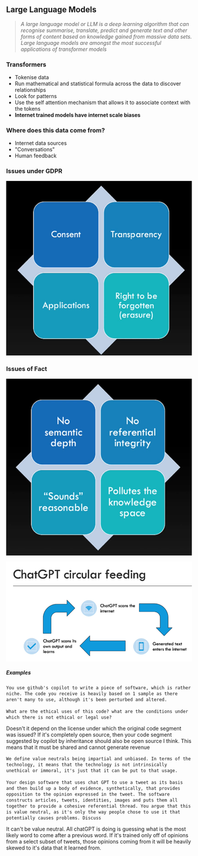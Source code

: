 ## Large Language Models

> *A large language model or LLM is a deep learning algorithm that can recognise summarise, translate, predict and generate text and other forms of content based on knowledge gained from massive data sets. Large language models are amongst the most successful applications of transformer models*

### Transformers
- Tokenise data
- Run mathematical and statistical formula across the data to discover relationships
- Look for patterns
- Use the self attention mechanism that allows it to associate context with the tokens
- **Internet trained models have internet scale biases**

### Where does this data come from?
- Internet data sources
- "Conversations"
- Human feedback 

### Issues under GDPR

![](Images/Pasted%20image%2020230912232928.png)

### Issues of Fact

![](Images/Pasted%20image%2020230912233101.png)

![](Images/Pasted%20image%2020230912233245.png)

##### Examples

```
You use github's copilot to write a piece of software, which is rather niche. The code you receive is heavily based on 1 sample as there aren't many to use, although it's been perturbed and altered. 

What are the ethical uses of this code? what are the conditions under which there is not ethical or legal use?
```

Doesn't it depend on the license under which the original code segment was issued? If it's completely open source, then your code segment suggested by copilot by inheritance should also be open source I think. This means that it must be shared and cannot generate revenue


```
We define value neutrals being impartial and unbiased. In terms of the technology, it means that the technology is not intrinsically unethical or immoral, it's just that it can be put to that usage. 

Your design software that uses chat GPT to use a tweet as its basis and then build up a body of evidence, synthetically, that provides opposition to the opinion expressed in the tweet. The software constructs articles, tweets, identities, images and puts them all together to provide a cohesive referential thread. You argue that this is value neutral, as it's only the way people chose to use it that potentially causes problems. Discuss
```

It can't be value neutral. All chatGPT is doing is guessing what is the most likely word to come after a previous word. If it's trained only off of opinions from a select subset of tweets, those opinions coming from it will be heavily skewed to it's data that it learned from.

